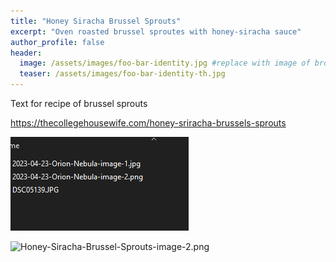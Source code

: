 ```yaml
---
title: "Honey Siracha Brussel Sprouts"
excerpt: "Oven roasted brussel sproutes with honey-siracha sauce"
author_profile: false
header:
  image: /assets/images/foo-bar-identity.jpg #replace with image of brownies
  teaser: /assets/images/foo-bar-identity-th.jpg
---
```


Text for recipe of brussel sprouts

https://thecollegehousewife.com/honey-sriracha-brussels-sprouts

![png](/assets/Honey-Siracha-Brussel-Sprouts/Honey-Siracha-Brussel-Sprouts-image-1.png)

![Honey-Siracha-Brussel-Sprouts-image-2.png](Honey-Siracha-Brussel-Sprouts-image-2.png)
